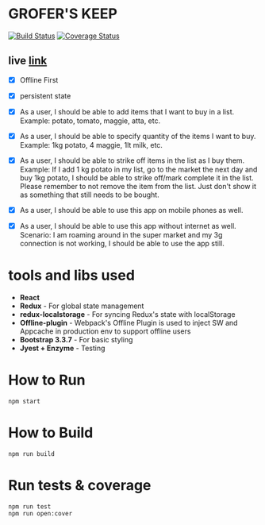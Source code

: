 # GROFER'S KEEP
[![Build Status](https://travis-ci.org/priyansh1161/Grofers-keep.svg?branch=master)](https://travis-ci.org/priyansh1161/Grofers-keep)
[![Coverage Status](https://coveralls.io/repos/github/priyansh1161/Grofers-keep/badge.svg?branch=master)](https://coveralls.io/github/priyansh1161/Grofers-keep?branch=master)

## live [link](https://urlshrt.herokuapp.com/)


- [x] Offline First
- [x] persistent state
- [x] As a user, I should be able to add items that I want to buy in a list. Example: potato, tomato, maggie, atta, etc.
- [x] As a user, I should be able to specify quantity of the items I want to buy. Example: 1kg potato, 4 maggie, 1lt milk, etc.
- [x] As a user, I should be able to strike off items in the list as I buy them. Example: If I add 1 kg potato in my list, go to the market the next day and buy 1kg potato, I should be able to strike off/mark complete it in the list. Please remember to not remove the item from the list. Just don't show it as something that still needs to be bought.
- [x] As a user, I should be able to use this app on mobile phones as well.
- [x] As a user, I should be able to use this app without internet as well. Scenario: I am roaming around in the super market and my 3g connection is not working, I should be able to use the app still.  


# tools and libs used

- **React**
- **Redux** - For global state management 
- **redux-localstorage** - For syncing Redux's state with localStorage
- **Offline-plugin** - Webpack's Offline Plugin is used to inject SW and Appcache in production env to support offline users
- **Bootstrap 3.3.7** - For basic styling
- **Jyest + Enzyme** - Testing


# How to Run

    npm start
    
# How to Build

    npm run build
    
# Run tests & coverage

    npm run test
    npm run open:cover
